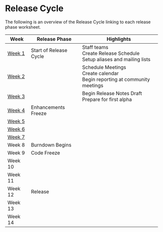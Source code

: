 
# Release Cycle

The following is an overview of the Release Cycle linking to each release phase worksheet.

| **Week** | **Release Phase** | **Highlights** |
| --- | --- | --- |
| [Week 1](schedule/01-cycle-start.md#week-1) | Start of Release Cycle | Staff teams<br>Create Release Schedule<br>Setup aliases and mailing lists |
| [Week 2](schedule/01-cycle-start.md#week-2) |  | Schedule Meetings<br>Create calendar<br>Begin reporting at community meetings |
| [Week 3](schedule/01-cycle-start.md#week-3) |  | Begin Release Notes Draft<br>Prepare for first alpha |
| [Week 4](schedule/02-enhancements-freeze.md#week-4) | Enhancements Freeze |  |  |  |
| [Week 5](schedule/02-enhancements-freeze.md#week-5) |  |
| [Week 6](schedule/02-enhancements-freeze.md#week-6) |  |
| [Week 7](schedule/02-enhancements-freeze.md#week-7) |  |
| Week 8 | Burndown Begins |  |
| Week 9 | Code Freeze |  |
| Week 10 |  |
| Week 11 |  |
| Week 12 | Release |  |
| Week 13 |  |
| Week 14 |  |

